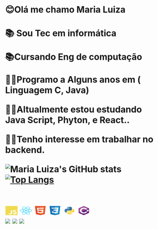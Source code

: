 <h1>😊Olá me chamo Maria Luiza<h1/>
<p>📚 Sou Tec em informática<p/>
<p>📚Cursando Eng de computação<p/>
<p> 👩‍💻Programo a Alguns anos em ( Linguagem C, Java)<p/>
<p>👩‍💻Altualmente estou estudando Java Script, Phyton, e React..<p/>
<p>👩‍💻Tenho interesse em trabalhar no backend.<p/>

![Maria Luiza's GitHub stats](https://github-readme-stats.vercel.app/api?username=MariaLu25&show_icons=true&theme=radical)
[![Top Langs](https://github-readme-stats.vercel.app/api/top-langs/?username=MariaLu25&hide_progress=true)](https://github.com/MariaLu25/github-readme-stats)
<div style="display: inline_block"><br>
  <img align="center" alt="Malu-Js" height="30" width="40" src="https://raw.githubusercontent.com/devicons/devicon/master/icons/javascript/javascript-plain.svg">
  <img align="center" alt="Malu-React" height="30" width="40" src="https://raw.githubusercontent.com/devicons/devicon/master/icons/react/react-original.svg">
  <img align="center" alt="Malu-HTML" height="30" width="40" src="https://raw.githubusercontent.com/devicons/devicon/master/icons/html5/html5-original.svg">
  <img align="center" alt="Malu-CSS" height="30" width="40" src="https://raw.githubusercontent.com/devicons/devicon/master/icons/css3/css3-original.svg">
  <img align="center" alt="Malu-Python" height="30" width="40" src="https://raw.githubusercontent.com/devicons/devicon/master/icons/python/python-original.svg">
  <img align="center" alt="Malu-Csharp" height="30" width="40" src="https://raw.githubusercontent.com/devicons/devicon/master/icons/csharp/csharp-original.svg">
 </div>
  <a href="https://www.instagram.com/_marialu._/" target="_blank"><img src="https://img.shields.io/badge/-Instagram-%23E4405F?style=for-the-badge&logo=instagram&logoColor=white" target="_blank"></a>
  <a href = "mailto:m.luiza.silva.inf33@gmail.com"><img src="https://img.shields.io/badge/-Gmail-%23333?style=for-the-badge&logo=gmail&logoColor=white" target="_blank"></a>
  <a href="https://www.linkedin.com/in/maria-luiza-silva-de-oliveira-63ba58185/" target="_blank"><img src="https://img.shields.io/badge/-LinkedIn-%230077B5?style=for-the-badge&logo=linkedin&logoColor=white" target="_blank"></a> 
  
</div>


